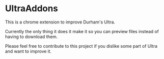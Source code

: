 # UltraAddons

This is a chrome extension to improve Durham's Ultra.

Currently the only thing it does it make it so you can preview files instead of having to download them.

Please feel free to contribute to this project if you dislike some part of Ultra and want to improve it.
